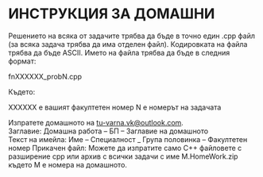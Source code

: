 # ИНСТРУКЦИЯ ЗА ДОМАШНИ

Решението на всяка от задачите трябва да бъде в точно един .cpp файл (за всяка задача трябва да има отделен файл). 
Кодировката на файла трябва да бъде ASCII. Името на файла трябва да бъде в следния формат:

fnXXXXXX_probN.cpp

Където:

XXXXXX е вашият факултетен номер
N е номерът на задачата

Изпратете домашното на tu-varna.vk@outlook.com.  
Заглавие: Домашна работа – БП – Заглавие на домашното  
Текст на имейла: Име – Специалност _ Група половинка – Факултетен номер 
Прикачен файл: Можете да изпратите само C++ файловете с разширение cpp или архив с всички задачи с име M.HomeWork.zip където M е номера на домашното.
